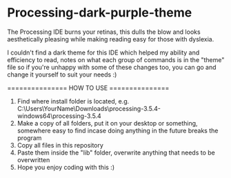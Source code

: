 # Processing-dark-purple-theme
The Processing IDE burns your retinas, this dulls the blow and looks aesthetically pleasing while making reading easy for those with dyslexia.

I couldn't find a dark theme for this IDE which helped my ability and efficiency to read, notes on what each group of
commands is in the "theme" file so if you're unhappy with some of these changes too, you can go and change it yourself
to suit your needs :)


===============  HOW TO USE ===============

1) Find where install folder is located, e.g. C:\Users\YourName\Downloads\processing-3.5.4-windows64\processing-3.5.4
2) Make a copy of all folders, put it on your desktop or something, somewhere easy to find incase doing anything in the future breaks the program
3) Copy all files in this repository
4) Paste them inside the "lib" folder, overwrite anything that needs to be overwritten
5) Hope you enjoy coding with this :)
